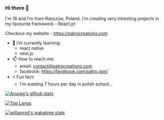 ### Hi there 👋

I'm 18 and I'm from Rzeszow, Poland. I'm creating very intresting projects in my favourite framework - React.js!

Checkout my website - https://patrocreations.com

- 🌱 I’m currently learning:
  - react native
  - nest.js
- 📫 How to reach me: 
  - email: contact@patrocreations.com
  - facebook: https://facebook.com/patro.igor/
- ⚡ Fun fact: 
  - I'm wasting 7 hours per day in polish school...

[![Anurag's github stats](https://github-readme-stats.vercel.app/api?username=IgorPatro&theme=dracula&show_icons=true)](https://github.com/anuraghazra/github-readme-stats)

[![Top Langs](https://github-readme-stats.vercel.app/api/top-langs/?username=IgorPatro&theme=dracula&show_icons=true)](https://github.com/anuraghazra/github-readme-stats)

[![willianrod's wakatime stats](https://github-readme-stats.vercel.app/api/wakatime?username=IgorPatro&theme=dracula&v=2)](https://github.com/anuraghazra/github-readme-stats)
